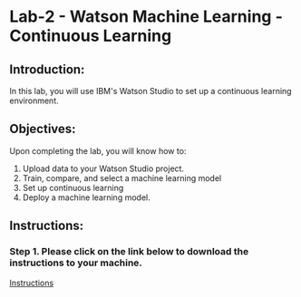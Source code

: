 # Lab-2 - Watson Machine Learning - Continuous Learning

## Introduction:

In this lab, you will use IBM's Watson Studio to set up a continuous learning environment.  

## Objectives:

Upon completing the lab, you will know how to:

1. Upload data to your Watson Studio project. 
1. Train, compare, and select a machine learning model
1. Set up continuous learning 
1. Deploy a machine learning model. 

## Instructions:

### Step 1.  Please click on the link below to download the instructions to your machine.

[Instructions](https://github.com/bleonardb3/Think2019/raw/master/Lab-2/Continuous%20Learning%20Labv1.0.pdf)
